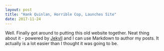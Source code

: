 ```yaml
---
layout: post
title: "Hank Quinlan, Horrible Cop, Launches Site"
date: 2017-11-24
---
```


Well. Finally got around to putting this old website together. 
Neat thing about it - powered by [Jekyll](http://jekyllrb.com) and I can use Markdown to author my posts. 
It actually is a lot easier than I thought it was going to be.
